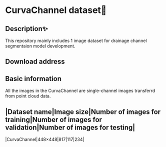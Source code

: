 # CurvaChannel dataset🚀

## Description✨
This repository mainly includes 1 image dataset for drainage channel segmentaion model development. 

## Download address


## Basic information
All the images in the CurvaChannel are single-channel images transferrd from point cloud data.

|Dataset name|Image size|Number of images for training|Number of images for validation|Number of images for testing|
----
|CurvaChannel|448×448|817|117|234|
